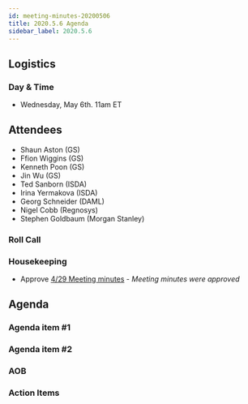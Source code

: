 ```yaml
---
id: meeting-minutes-20200506
title: 2020.5.6 Agenda
sidebar_label: 2020.5.6
---
```


## Logistics
### Day & Time
* Wednesday, May 6th. 11am ET

## Attendees
* Shaun Aston (GS)
* Ffion Wiggins (GS)
* Kenneth Poon (GS)
* Jin Wu (GS)
* Ted Sanborn (ISDA) 
* Irina Yermakova (ISDA)
* Georg Schneider (DAML)
* Nigel Cobb (Regnosys)
* Stephen Goldbaum (Morgan Stanley)

### Roll Call

### Housekeeping
* Approve [4/29 Meeting minutes](https://github.com/finos/alloy/blob/master/meeting-minutes/commodities-ref-data-wg/2020.4.29-commod-wg-meeting.md) - _Meeting minutes were approved_ 

## Agenda

### Agenda item #1

### Agenda item #2

### AOB

### Action Items

